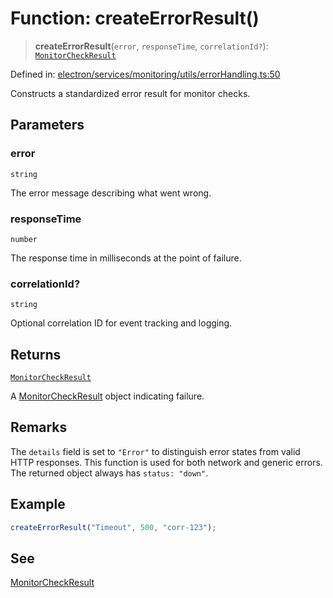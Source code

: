 # Function: createErrorResult()

> **createErrorResult**(`error`, `responseTime`, `correlationId?`): [`MonitorCheckResult`](../../../types/interfaces/MonitorCheckResult.md)

Defined in: [electron/services/monitoring/utils/errorHandling.ts:50](https://github.com/Nick2bad4u/Uptime-Watcher/blob/main/electron/services/monitoring/utils/errorHandling.ts#L50)

Constructs a standardized error result for monitor checks.

## Parameters

### error

`string`

The error message describing what went wrong.

### responseTime

`number`

The response time in milliseconds at the point of
  failure.

### correlationId?

`string`

Optional correlation ID for event tracking and
  logging.

## Returns

[`MonitorCheckResult`](../../../types/interfaces/MonitorCheckResult.md)

A [MonitorCheckResult](../../../types/interfaces/MonitorCheckResult.md) object indicating failure.

## Remarks

The `details` field is set to `"Error"` to distinguish error states from
valid HTTP responses. This function is used for both network and generic
errors. The returned object always has `status: "down"`.

## Example

```typescript
createErrorResult("Timeout", 500, "corr-123");
```

## See

[MonitorCheckResult](../../../types/interfaces/MonitorCheckResult.md)
